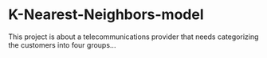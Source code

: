 # K-Nearest-Neighbors-model
This project is about a telecommunications provider that needs categorizing the customers into four groups...
